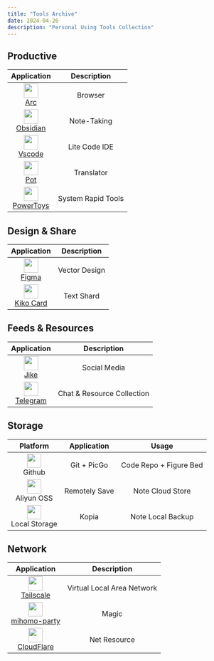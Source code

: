 ```yaml
---
title: "Tools Archive"
date: 2024-04-26
description: "Personal Using Tools Collection"
---
```


## Productive

| **Application** | **Description** |
|:--------------:|:---------------:|
| <img src="https://api.iconify.design/simple-icons:arc.svg?color=%238C8C8C" width="32" height="32"><br>[Arc](https://arc.net/) | Browser |
| <img src="https://api.iconify.design/simple-icons:obsidian.svg?color=%238C8C8C" width="32" height="32"><br>[Obsidian](https://obsidian.md/) | Note-Taking |
| <img src="https://api.iconify.design/simple-icons:visualstudiocode.svg?color=%238C8C8C" width="32" height="32"><br>[Vscode](https://code.visualstudio.com/) | Lite Code IDE |
| <img src="https://cdn.jsdelivr.net/gh/aBER0724/ob_picture/Img/icon.svg" width="32" height="32"><br>[Pot](https://github.com/pot-app/pot-desktop) | Translator |
| <img src="https://cdn.jsdelivr.net/gh/aBER0724/ob_picture/Img/PowerToysAppList.targetsize-64.png" width="32" height="32"><br>[PowerToys](https://github.com/microsoft/PowerToys) | System Rapid Tools |

## Design & Share

| **Application** | **Description** |
|:--------------:|:---------------:|
| <img src="https://api.iconify.design/simple-icons:figma.svg?color=%238C8C8C" width="32" height="32"><br>[Figma](https://www.figma.com/) | Vector Design |
| <img src="https://cdn.jsdelivr.net/gh/aBER0724/ob_picture/Img/kiko-card.ico" width="32" height="32"><br>[Kiko Card](https://apps.apple.com/cn/app/%E5%90%89%E5%85%89%E5%8D%A1%E7%89%87-%E6%96%87%E5%AD%97%E6%8E%92%E7%89%88%E5%92%8C%E6%B5%B7%E6%8A%A5%E7%94%9F%E6%88%90%E5%B7%A5%E5%85%B7/id6463467787) | Text Shard |

## Feeds & Resources

| **Application** | **Description** |
|:--------------:|:---------------:|
| <img src="https://is1-ssl.mzstatic.com/image/thumb/Purple112/v4/a3/30/05/a3300504-7075-9161-5db4-1e0dc35bc890/AppIcon-0-0-1x_U007emarketing-0-5-0-85-220.png/230x0w.webp" width="32" height="32"><br>[Jike](https://web.okjike.com/) | Social Media |
| <img src="https://api.iconify.design/simple-icons:telegram.svg?color=%238C8C8C" width="32" height="32"><br>[Telegram](https://telegram.org/) | Chat & Resource Collection |

## Storage

| **Platform** | **Application** | **Usage** |
|:------------:|:--------------:|:---------:|
| <img src="https://api.iconify.design/simple-icons:github.svg?color=%238C8C8C" width="32" height="32"><br>Github | Git + PicGo | Code Repo + Figure Bed |
| <img src="https://api.iconify.design/simple-icons:alibabacloud.svg?color=%238C8C8C" width="32" height="32"><br>Aliyun OSS | Remotely Save | Note Cloud Store |
| <img src="https://api.iconify.design/material-symbols:hard-drive.svg?color=%238C8C8C" width="32" height="32"><br>Local Storage | Kopia | Note Local Backup |

## Network

| **Application** | **Description** |
|:--------------:|:---------------:|
| <img src="https://api.iconify.design/simple-icons:tailscale.svg?color=%238C8C8C" width="32" height="32"><br>[Tailscale](https://tailscale.com/) | Virtual Local Area Network |
| <img src="https://raw.githubusercontent.com/mihomo-party-org/mihomo-party/master/build/icon.png" width="32" height="32"><br>[mihomo-party](https://github.com/mihomo-party-org/mihomo-party) | Magic |
| <img src="https://api.iconify.design/simple-icons:cloudflare.svg?color=%238C8C8C" width="32" height="32"><br>[CloudFlare](https://dash.cloudflare.com/) | Net Resource |

